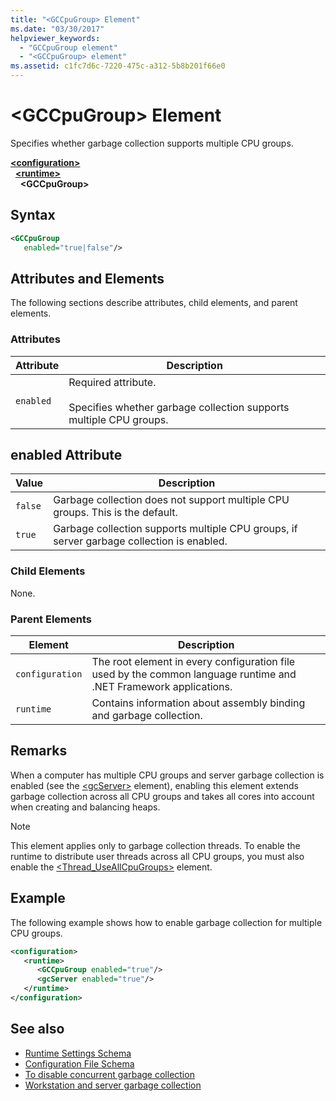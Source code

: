 ```yaml
---
title: "<GCCpuGroup> Element"
ms.date: "03/30/2017"
helpviewer_keywords:
  - "GCCpuGroup element"
  - "<GCCpuGroup> element"
ms.assetid: c1fc7d6c-7220-475c-a312-5b8b201f66e0
---
```

# \<GCCpuGroup> Element

Specifies whether garbage collection supports multiple CPU groups.

[**\<configuration>**](../configuration-element.md)\
&nbsp;&nbsp;[**\<runtime>**](runtime-element.md)\
&nbsp;&nbsp;&nbsp;&nbsp;**\<GCCpuGroup>**

## Syntax

```xml
<GCCpuGroup
   enabled="true|false"/>
```

## Attributes and Elements

The following sections describe attributes, child elements, and parent elements.

### Attributes

|Attribute|Description|
|---------------|-----------------|
|`enabled`|Required attribute.<br /><br /> Specifies whether garbage collection supports multiple CPU groups.|

## enabled Attribute

|Value|Description|
|-----------|-----------------|
|`false`|Garbage collection does not support multiple CPU groups. This is the default.|
|`true`|Garbage collection supports multiple CPU groups, if server garbage collection is enabled.|

### Child Elements

None.

### Parent Elements

|Element|Description|
|-------------|-----------------|
|`configuration`|The root element in every configuration file used by the common language runtime and .NET Framework applications.|
|`runtime`|Contains information about assembly binding and garbage collection.|

## Remarks

When a computer has multiple CPU groups and server garbage collection is enabled (see the [\<gcServer>](gcserver-element.md) element), enabling this element extends garbage collection across all CPU groups and takes all cores into account when creating and balancing heaps.

> [!NOTE]
> This element applies only to garbage collection threads. To enable the runtime to distribute user threads across all CPU groups, you must also enable the [\<Thread_UseAllCpuGroups>](thread-useallcpugroups-element.md) element.

## Example

The following example shows how to enable garbage collection for multiple CPU groups.

```xml
<configuration>
   <runtime>
      <GCCpuGroup enabled="true"/>
      <gcServer enabled="true"/>
   </runtime>
</configuration>
```

## See also

- [Runtime Settings Schema](index.md)
- [Configuration File Schema](../index.md)
- [To disable concurrent garbage collection](gcconcurrent-element.md#to-disable-background-garbage-collection)
- [Workstation and server garbage collection](../../../../standard/garbage-collection/fundamentals.md#workstation-and-server-garbage-collection)

